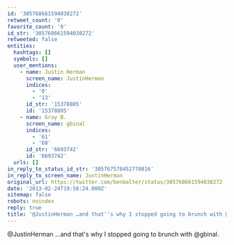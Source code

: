 ```yaml
---
id: '305768661594038272'
retweet_count: '0'
favorite_count: '0'
id_str: '305768661594038272'
retweeted: false
entities:
  hashtags: []
  symbols: []
  user_mentions:
    - name: Justin Herman
      screen_name: JustinHerman
      indices:
        - '0'
        - '13'
      id_str: '15378805'
      id: '15378805'
    - name: Gray B.
      screen_name: gbinal
      indices:
        - '61'
        - '68'
      id_str: '6693742'
      id: '6693742'
  urls: []
in_reply_to_status_id_str: '305767578452770816'
in_reply_to_screen_name: JustinHerman
original_url: https://twitter.com/benbalter/status/305768661594038272
date: '2013-02-24T19:58:24.000Z'
sitemap: false
robots: noindex
reply: true
title: '@JustinHerman …and that''s why I stopped going to brunch with @gbinal.'
---
```


@JustinHerman …and that's why I stopped going to brunch with @gbinal.